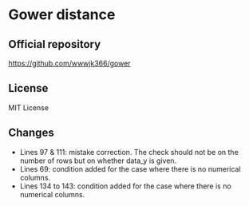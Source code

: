 # Gower distance

## Official repository
https://github.com/wwwjk366/gower

## License
MIT License

## Changes
* Lines 97 & 111: mistake correction. The check should not be on the number of rows but on whether data_y is given.
* Lines 69: condition added for the case where there is no numerical columns.
* Lines 134 to 143: condition added for the case where there is no numerical columns.